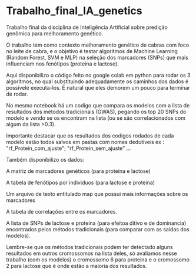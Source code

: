# Trabalho_final_IA_genetics
Trabalho final da disciplina de Inteligência Artificial sobre predição genômica para melhoramento genético.

O trabalho tem como contexto melhoramento genético de cabras com foco no leite de cabra, e o objetivo é testar algoritmos de Machine Learning (Random Forest, SVM e MLP) na seleção dos marcadores (SNPs) que mais influenciam nos fenótipos (proteína e lactose).

Aqui disponibilizo o código feito no google colab em python para rodar os 3 algoritmos, no qual substituindo adequadamente os caminhos dos dados é possívele executa-los. É natural que eles demorem um pouco para terminar de rodar.

No mesmo notebook há um codigo que compara os modelos com a lista de resultados dos métodos tradicionais (GWAS), pegando os top 20 SNPs do modelo e vendo se os encontram na lista (ou se são correlacionados com algum da lista >0.3).

Importante destacar que os resultados dos codigos rodados de cada modelo estão todos salvos em pastas com nomes dedutiveis ex : "rf_Protein_com_ajuste"; "rf_Protein_sem_ajuste" ...

Também disponibilizo os dados:

A matriz de marcadores genéticos (para proteína e lactose)

A tabela de fenótipos por individuos (para lactose e proteína)

Um arquivo de texto entitulado map que possui mais informações sobre os marcadores

A tabela de correlações entre os marcadores.

A lista de SNPs de lactose e proteína (para efeitoa ditivo e de dominancia) encontrados pelos métodos tradicionais (para comparar com as saídas dos modelos).

Lembre-se que os métodos tradicionais podem ter detectado alguns resultados em outros cromossomos na lista deles, só avaliamos nesse trabalho (com os modelos) o cromossomo 6 para proteina e o cromossomo 2 para lactose que é onde estão a maioria dos resultados.

